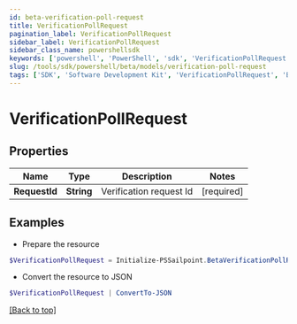 ```yaml
---
id: beta-verification-poll-request
title: VerificationPollRequest
pagination_label: VerificationPollRequest
sidebar_label: VerificationPollRequest
sidebar_class_name: powershellsdk
keywords: ['powershell', 'PowerShell', 'sdk', 'VerificationPollRequest', 'BetaVerificationPollRequest'] 
slug: /tools/sdk/powershell/beta/models/verification-poll-request
tags: ['SDK', 'Software Development Kit', 'VerificationPollRequest', 'BetaVerificationPollRequest']
---
```



# VerificationPollRequest

## Properties

Name | Type | Description | Notes
------------ | ------------- | ------------- | -------------
**RequestId** | **String** | Verification request Id | [required]

## Examples

- Prepare the resource
```powershell
$VerificationPollRequest = Initialize-PSSailpoint.BetaVerificationPollRequest  -RequestId 089899f13a8f4da7824996191587bab9
```

- Convert the resource to JSON
```powershell
$VerificationPollRequest | ConvertTo-JSON
```


[[Back to top]](#) 

